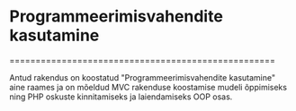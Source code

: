 # Programmeerimisvahendite kasutamine

===================================================

Antud rakendus on koostatud "Programmeerimisvahendite kasutamine" aine raames ja on mõeldud MVC rakenduse koostamise mudeli
õppimiseks ning PHP oskuste kinnitamiseks ja laiendamiseks OOP osas.